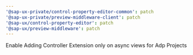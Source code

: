 ```yaml
---
'@sap-ux-private/control-property-editor-common': patch
'@sap-ux-private/preview-middleware-client': patch
'@sap-ux/control-property-editor': patch
'@sap-ux/preview-middleware': patch
---
```


Enable Adding Controller Extension only on async views for Adp Projects
